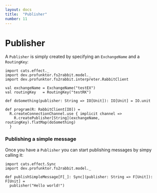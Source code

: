 ```yaml
---
layout: docs
title:  "Publisher"
number: 11
---
```


# Publisher

A `Publisher` is simply created by specifying an `ExchangeName` and a `RoutingKey`:

```tut:book:silent
import cats.effect._
import dev.profunktor.fs2rabbit.model._
import dev.profunktor.fs2rabbit.interpreter.RabbitClient

val exchangeName = ExchangeName("testEX")
val routingKey   = RoutingKey("testRK")

def doSomething(publisher: String => IO[Unit]): IO[Unit] = IO.unit

def program(R: RabbitClient[IO]) =
  R.createConnectionChannel.use { implicit channel =>
    R.createPublisher[String](exchangeName, routingKey).flatMap(doSomething)
  }
```

### Publishing a simple message

Once you have a `Publisher` you can start publishing messages by simpy calling it:

```tut:book:silent
import cats.effect.Sync
import dev.profunktor.fs2rabbit.model._

def publishSimpleMessage[F[_]: Sync](publisher: String => F[Unit]): F[Unit] =
  publisher("Hello world!")
```
